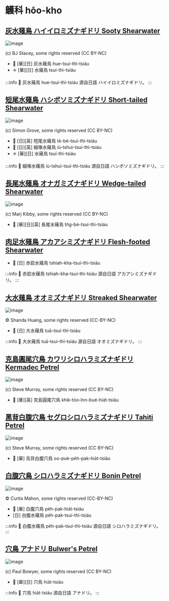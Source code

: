 # 鸌科 hōo-kho

## [灰水薙鳥 ハイイロミズナギドリ Sooty Shearwater](https://ebird.org/species/sooshe)

![image](https://inaturalist-open-data.s3.amazonaws.com/photos/228400/medium.jpg)

(c) BJ Stacey, some rights reserved (CC BY-NC)

- 🎯 [華][日] 灰水薙鳥 hue-tsuí-thì-tsiáu
- ✳️ [華][日] 水薙鳥 tsuí-thì-tsiáu

:::info
📍 灰水薙鳥 hue-tsuí-thì-tsiáu 源自日語 ハイイロミズナギドリ。
:::

## [短尾水薙鳥 ハシボソミズナギドリ Short-tailed Shearwater](https://ebird.org/species/shtshe)

![image](https://inaturalist-open-data.s3.amazonaws.com/photos/12836629/medium.jpg)

(c) Simon Grove, some rights reserved (CC BY-NC)

- 🎯 [日][英] 短尾水薙鳥 té-bé-tsuí-thì-tsiáu
- 🎯 [日][英] 細喙水薙鳥 iù-tshuì-tsuí-thì-tsiáu
- ✳️ [華][日] 水薙鳥 tsuí-thì-tsiáu

:::info
📍 細喙水薙鳥 iù-tshuì-tsuí-thì-tsiáu 源自日語 ハシボソミズナギドリ。
:::

## [長尾水薙鳥 オナガミズナギドリ Wedge-tailed Shearwater](https://ebird.org/species/wetshe)

![image](https://inaturalist-open-data.s3.amazonaws.com/photos/20021/medium.jpg)

(c) Marj Kibby, some rights reserved (CC BY-NC)

- 🎯 [華][日][英] 長尾水薙鳥 tn̂g-bé-tsuí-thì-tsiáu

## [肉足水薙鳥 アカアシミズナギドリ Flesh-footed Shearwater](https://ebird.org/species/flfshe)

- 🎯 [日] 赤跤水薙鳥 tshiah-kha-tsuí-thì-tsiáu

:::info
📍 赤跤水薙鳥 tshiah-kha-tsuí-thì-tsiáu 源自日語 アカアシミズナギドリ。
:::

## [大水薙鳥 オオミズナギドリ Streaked Shearwater](https://ebird.org/species/strshe)

![image](https://inaturalist-open-data.s3.amazonaws.com/photos/363917117/original.jpg)

© Shanda Huang, some rights reserved (CC-BY-NC)

- 🎯 [日] 大水薙鳥 tuā-tsuí-thì-tsiáu

:::info
📍 大水薙鳥 tuā-tsuí-thì-tsiáu 源自日語 オオミズナギドリ。
:::

## [克島圓尾穴鳥 カワリシロハラミズナギドリ Kermadec Petrel](https://ebird.org/species/kerpet)

![image](https://inaturalist-open-data.s3.amazonaws.com/photos/258918791/medium.jpg)

(c) Steve Murray, some rights reserved (CC BY-NC)

- 🎯 [華][英] 克島圓尾穴鳥 khik-tóo-înn-bué-hia̍t-tsiáu

## [黑背白腹穴鳥 セグロシロハラミズナギドリ Tahiti Petrel](https://ebird.org/species/tahpet1)

![image](https://inaturalist-open-data.s3.amazonaws.com/photos/258933661/medium.jpg)

(c) Steve Murray, some rights reserved (CC BY-NC)

- 🎯 [華] 烏背白腹穴鳥 oo-puè-pe̍h-pak-hia̍t-tsiáu

## [白腹穴鳥 シロハラミズナギドリ Bonin Petrel](https://ebird.org/species/bonpet)

![image](https://inaturalist-open-data.s3.amazonaws.com/photos/255033022/large.jpeg)

© Curtis Mahon, some rights reserved (CC-BY-NC)

- 🎯 [華] 白腹穴鳥 pe̍h-pak-hia̍t-tsiáu
- [日] 白腹水薙鳥 pe̍h-pak-tsuí-thì-tsiáu

:::info
📍 白腹水薙鳥 pe̍h-pak-tsuí-thì-tsiáu 源自日語 シロハラミズナギドリ。
:::

## [穴鳥 アナドリ Bulwer's Petrel](https://ebird.org/species/bulpet)

![image](https://inaturalist-open-data.s3.amazonaws.com/photos/57227802/medium.jpg)

(c) Paul Bowyer, some rights reserved (CC BY-NC)

- 🎯 [華][日] 穴鳥 hia̍t-tsiáu

:::info
📍 穴鳥 hia̍t-tsiáu 源自日語 アナドリ。
:::
